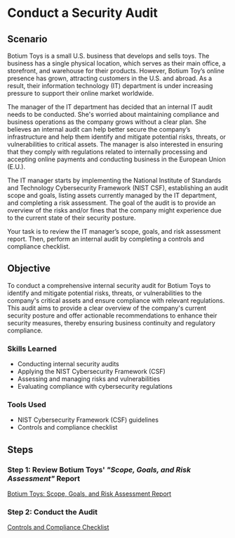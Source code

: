 # Conduct a Security Audit

## Scenario
Botium Toys is a small U.S. business that develops and sells toys. The business has a single physical location, which serves as their main office, a storefront, and warehouse for their products. However, Botium Toy’s online presence has grown, attracting customers in the U.S. and abroad. As a result, their information technology (IT) department is under increasing pressure to support their online market worldwide. 

The manager of the IT department has decided that an internal IT audit needs to be conducted. She's worried about maintaining compliance and business operations as the company grows without a clear plan. She believes an internal audit can help better secure the company’s infrastructure and help them identify and mitigate potential risks, threats, or vulnerabilities to critical assets. The manager is also interested in ensuring that they comply with regulations related to internally processing and accepting online payments and conducting business in the European Union (E.U.).   

The IT manager starts by implementing the National Institute of Standards and Technology Cybersecurity Framework (NIST CSF), establishing an audit scope and goals, listing assets currently managed by the IT department, and completing a risk assessment. The goal of the audit is to provide an overview of the risks and/or fines that the company might experience due to the current state of their security posture.

Your task is to review the IT manager’s scope, goals, and risk assessment report. Then, perform an internal audit by completing a controls and compliance checklist. 

## Objective

To conduct a comprehensive internal security audit for Botium Toys to identify and mitigate potential risks, threats, or vulnerabilities to the company's critical assets and ensure compliance with relevant regulations. This audit aims to provide a clear overview of the company's current security posture and offer actionable recommendations to enhance their security measures, thereby ensuring business continuity and regulatory compliance. 

### Skills Learned

- Conducting internal security audits
- Applying the NIST Cybersecurity Framework (CSF)
- Assessing and managing risks and vulnerabilities
- Evaluating compliance with cybersecurity regulations

### Tools Used

- NIST Cybersecurity Framework (CSF) guidelines
- Controls and compliance checklist

## Steps

### Step 1: Review Botium Toys' *"Scope, Goals, and Risk Assessment"* Report

[Botium Toys: Scope, Goals, and Risk Assessment Report](https://docs.google.com/viewer?url=https://github.com/user-attachments/files/16280752/Botium.Toys_.Scope.goals.and.risk.assessment.report.pdf)

### Step 2: Conduct the Audit

[Controls and Compliance Checklist](https://docs.google.com/viewer?url=https://github.com/user-attachments/files/16281064/Controls.and.Compliance.Checklist.pdf)
